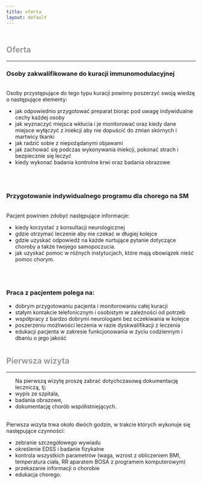 ```yaml
---
title: oferta
layout: default
---
```

<h2 style="color: #999999; margin-top: 50px">Oferta</h2>
<hr>
<h3>Osoby zakwalifikowane do kuracji immunomodulacyjnej</h3>
<br>
Osoby przystępujące do tego typu kuracji powinny poszerzyć swoją wiedzę o następujące elementy:
<ul>
    <li>jak odpowiednio przygotować preparat biorąc pod uwagę indywidualne cechy każdej osoby</li>
    <li>jak wyznaczyć miejsca wkłucia i je monitorować oraz kiedy dane miejsce wyłączyć z iniekcji aby nie dopuścić do zmian skórnych i martwicy tkanki</li>
    <li>jak radzić sobie z niepożądanymi objawami</li>
    <li>jak zachować się podczas wykonywania iniekcji, pokonać strach i bezpiecznie się leczyć</li>
    <li>kiedy wykonać badania kontrolne krwi oraz badania obrazowe</li>
</ul>

<br><br>
<h3>Przygotowanie indywidualnego programu dla chorego na SM</h3>

<br>
Pacjent powinien zdobyć następujące informacje:
<ul>
    <li>kiedy korzystać z konsultacji neurologicznej</li>
    <li>gdzie otrzymać leczenie aby nie czekać w długiej kolejce</li>
    <li>gdzie uzyskać odpowiedź na każde nurtujące pytanie dotyczące choroby a także twojego samopoczucia.</li>
    <li>jak uzyskać pomoc w różnych instytucjach, które mają obowiązek nieść pomoc chorym.</li>
</ul>
<br>
<br>
<h3>Praca z pacjentem polega na:</h3>
<ul>
    <li>dobrym przygotowaniu pacjenta i monitorowaniu całej kuracji</li>
    <li>stałym kontakcie telefonicznym i osobistym w zależności od potrzeb</li>
    <li>współpracy z bardzo dobrymi neurologami bez oczekiwania w kolejce</li>
    <li>poszerzeniu możliwości leczenia w razie dyskwalifikacji z leczenia</li>
    <li>edukacji pacjenta w zakresie funkcjonowania w życiu codziennym i dbaniu o jego jakość</li>
</ul>


<h2 style="color: #999999; margin-top: 40px">Pierwsza wizyta</h2>
<hr>
<ul>
Na pierwszą wizytę proszę zabrać dotychczasową dokumentację leczniczą, tj:
    <li>wypis ze szpitala,</li>
    <li>badania obrazowe,</li>
    <li>dokumentację chorób współistniejących.</li>
</ul>

<br>
Pierwsza wizyta trwa około dwóch godzin, w trakcie których wykonuje się następujące czynności:
<ul>
    <li>zebranie szczegółowego wywiadu</li>
    <li>określenie EDSS i badanie fizykalne</li>
<li>kontrola wszystkich parametrów (waga, wzrost z obliczeniem BMI, temperatura ciała, RR aparatem  BOSA z programem komputerowym)</li>
    <li>przekazanie informacji o chorobie </li>
    <li>edukacja chorego.</li>
</ul>

<!-- <h2 style="color: #999999; margin-top: 40px">Cennik</h2>
<hr> -->
